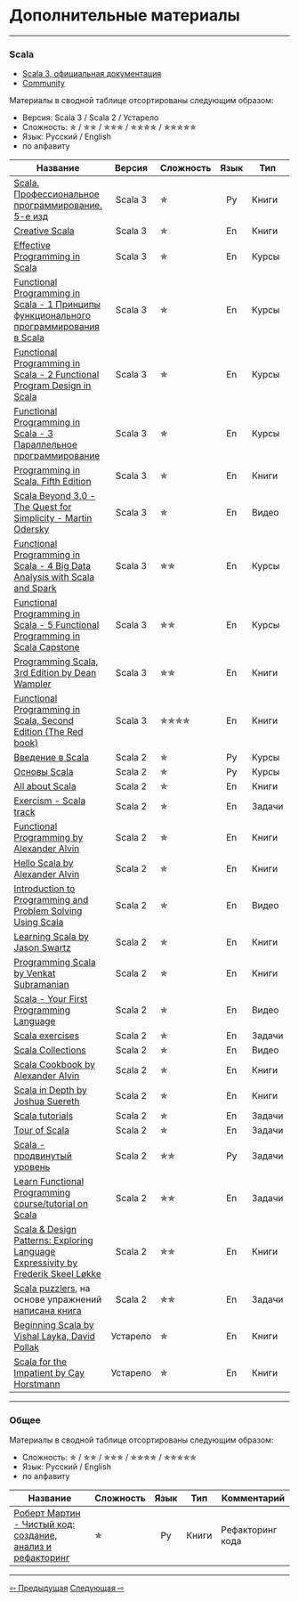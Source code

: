 # Дополнительные материалы

--- 

### Scala
- [Scala 3, официальная документация](https://docs.scala-lang.org/scala3/book/introduction.html)
- [Community](https://scala-lang.org/community/)

Материалы в сводной таблице отсортированы следующим образом:
- Версия: Scala 3 / Scala 2 / Устарело
- Сложность: &#10031; / &#10031;&#10031; / &#10031;&#10031;&#10031; / &#10031;&#10031;&#10031;&#10031; / &#10031;&#10031;&#10031;&#10031;&#10031;
- Язык: Русский / English
- по алфавиту


| Название                                                                                                                                                                                                                                            |  Версия  | Сложность                        | Язык | Тип    | Комментарий |
|-----------------------------------------------------------------------------------------------------------------------------------------------------------------------------------------------------------------------------------------------------|:--------:|----------------------------------|:----:|--------|-------------|
| [Scala. Профессиональное программирование. 5-е изд](https://www.piter.com/product/scala-professionalnoe-programmirovanie-5-e-izd)                                                                                                                   | Scala 3  | &#10031;                         |  Ру  | Книги  |             |
| [Creative Scala](https://www.creativescala.org/creative-scala.html#foreword)                                                                                                                                                                        | Scala 3  | &#10031;                         |  En  | Книги  |             |
| [Effective Programming in Scala](https://www.coursera.org/learn/effective-scala)                                                                                                                                                                    | Scala 3  | &#10031;                         |  En  | Курсы  |             |
| [Functional Programming in Scala - 1 Принципы функционального программирования в Scala](https://www.coursera.org/learn/scala-functional-programming)                                                                                                | Scala 3  | &#10031;                         |  En  | Курсы  |             |
| [Functional Programming in Scala - 2 Functional Program Design in Scala](https://www.coursera.org/learn/scala-functional-program-design)                                                                                                            | Scala 3  | &#10031;                         |  En  | Курсы  |             |
| [Functional Programming in Scala - 3 Параллельное программирование](https://www.coursera.org/learn/scala-parallel-programming)                                                                                                                      | Scala 3  | &#10031;                         |  En  | Курсы  |             |
| [Programming in Scala, Fifth Edition](https://www.artima.com/shop/programming_in_scala_5ed)                                                                                                                                                         | Scala 3  | &#10031;                         |  En  | Книги  |             |
| [Scala Beyond 3.0 - The Quest for Simplicity - Martin Odersky](https://www.youtube.com/watch?v=NXTjnowBx-c)                                                                                                                                         | Scala 3  | &#10031;                         |  En  | Видео  |             |
| [Functional Programming in Scala - 4 Big Data Analysis with Scala and Spark](https://www.coursera.org/learn/scala-spark-big-data)                                                                                                                   | Scala 3  | &#10031;&#10031;                 |  En  | Курсы  | Spark       |
| [Functional Programming in Scala - 5 Functional Programming in Scala Capstone](https://www.coursera.org/learn/scala-capstone)                                                                                                                       | Scala 3  | &#10031;&#10031;                 |  En  | Курсы  |             |
| [Programming Scala, 3rd Edition by Dean Wampler](https://deanwampler.github.io/books/programmingscala.html)                                                                                                                                         | Scala 3  | &#10031;&#10031;                 |  En  | Книги  |             |
| [Functional Programming in Scala, Second Edition (The Red book)](https://www.manning.com/books/functional-programming-in-scala-second-edition?query=Functional%20Programming%20in%20Scala,%20Second%20Edition)                                      | Scala 3  | &#10031;&#10031;&#10031;&#10031; |  En  | Книги  |             |
| [Введение в Scala](https://stepik.org/course/16243/promo)                                                                                                                                                                                           | Scala 2  | &#10031;                         |  Ру  | Курсы  |             |
| [Основы Scala](https://stepik.org/course/89974/promo)                                                                                                                                                                                               | Scala 2  | &#10031;                         |  Ру  | Курсы  |             |
| [All about Scala](https://allaboutscala.com/)                                                                                                                                                                                                       | Scala 2  | &#10031;                         |  En  | Книги  |             |
| [Exercism - Scala track](https://exercism.org/tracks/scala)                                                                                                                                                                                         | Scala 2  | &#10031;                         |  En  | Задачи |             |
| [Functional Programming by Alexander Alvin](https://alvinalexander.com/photos/functional-programming-simplied-free-pdf-preview/)                                                                                                                    | Scala 2  | &#10031;                         |  En  | Книги  |             |
| [Hello Scala by Alexander Alvin](https://alvinalexander.com/photos/hello-scala-free-pdf-preview/)                                                                                                                                                   | Scala 2  | &#10031;                         |  En  | Книги  |             |
| [Introduction to Programming and Problem Solving Using Scala](https://www.youtube.com/watch?v=V-wKBH-gUeo&list=PLLMXbkbDbVt9z5dcm7uRgG3Fhw3u9LKoF)                                                                                                  | Scala 2  | &#10031;                         |  En  | Видео  |             |
| [Learning Scala by Jason Swartz](https://www.oreilly.com/library/view/learning-scala/9781449368814/)                                                                                                                                                | Scala 2  | &#10031;                         |  En  | Книги  |             |
| [Programming Scala by Venkat Subramanian](https://books.google.ru/books/about/Programming_Scala.html?id=Jq2EOwAACAAJ&redir_esc=y)                                                                                                                   | Scala 2  | &#10031;                         |  En  | Книги  |             |
| [Scala - Your First Programming Language](https://www.youtube.com/playlist?list=PLJGDHERh23x-YBJ8LmYU_IGBFflvsKfLu)                                                                                                                                 | Scala 2  | &#10031;                         |  En  | Видео  |             |
| [Scala exercises](https://www.scala-exercises.org/)                                                                                                                                                                                                 | Scala 2  | &#10031;                         |  En  | Задачи |             |
| [Scala Collections](https://www.youtube.com/playlist?list=PLJGDHERh23x-4bTASKbtwhhAuP6rYQJqE)                                                                                                                                                       | Scala 2  | &#10031;                         |  En  | Видео  |             |
| [Scala Cookbook by Alexander Alvin](https://www.amazon.com/Scala-Cookbook-Object-Oriented-Functional-Programming-dp-1492051543/dp/1492051543?&linkCode=sl1&tag=devdaily-20&linkId=d089a7152c070d0ae50814301bb12d21&language=en_US&ref_=as_li_ss_tl) | Scala 2  | &#10031;                         |  En  | Книги  |             |
| [Scala in Depth by Joshua Suereth](https://www.manning.com/books/scala-in-depth)                                                                                                                                                                    | Scala 2  | &#10031;                         |  En  | Книги  |             |
| [Scala tutorials](http://scalatutorials.com/tour/)                                                                                                                                                                                                  | Scala 2  | &#10031;                         |  En  | Задачи |             |
| [Tour of Scala](https://tourofscala.com/)                                                                                                                                                                                                           | Scala 2  | &#10031;                         |  En  | Задачи |             |
| [Scala - продвинутый уровень](https://stepik.org/course/92864/promo)                                                                                                                                                                                | Scala 2  | &#10031;&#10031;                 |  Ру  | Задачи |             |
| [Learn Functional Programming course/tutorial on Scala](https://github.com/dehun/learn-fp)                                                                                                                                                          | Scala 2  | &#10031;&#10031;                 |  En  | Задачи |             |
| [Scala & Design Patterns: Exploring Language Expressivity by Frederik Skeel Løkke](https://www.scala-lang.org/old/sites/default/files/FrederikThesis.pdf)                                                                                           | Scala 2  | &#10031;&#10031;                 |  En  | Книги  |             |
| [Scala puzzlers](https://scalapuzzlers.com/index.html), на основе упражнений [написана книга](https://www.artima.com/shop/scala_puzzlers)                                                                                                           | Scala 2  | &#10031;&#10031;                 |  En  | Задачи |             |
| [Beginning Scala by Vishal Layka, David Pollak](https://link.springer.com/book/10.1007/978-1-4842-0232-6)                                                                                                                                           | Устарело | &#10031;                         |  En  | Книги  |             |
| [Scala for the Impatient by Cay Horstmann](https://horstmann.com/scala/)                                                                                                                                                                            | Устарело | &#10031;                         |  En  | Книги  |             |

--- 

### Общее

Материалы в сводной таблице отсортированы следующим образом:
- Сложность: &#10031; / &#10031;&#10031; / &#10031;&#10031;&#10031; / &#10031;&#10031;&#10031;&#10031; / &#10031;&#10031;&#10031;&#10031;&#10031;
- Язык: Русский / English
- по алфавиту


| Название                                                                                                       | Сложность  | Язык | Тип    | Комментарий      |
|----------------------------------------------------------------------------------------------------------------|------------|:----:|--------|------------------|
| [Роберт Мартин - Чистый код: создание, анализ и рефакторинг](https://www.chitai-gorod.ru/catalog/book/312177/) | &#10031;   |  Ру  | Книги  | Рефакторинг кода |

---

<div>
    <a href="extra">&#8678; Предыдущая</a>
    <a href="extra">Следующая &#8680;</a>
</div>

